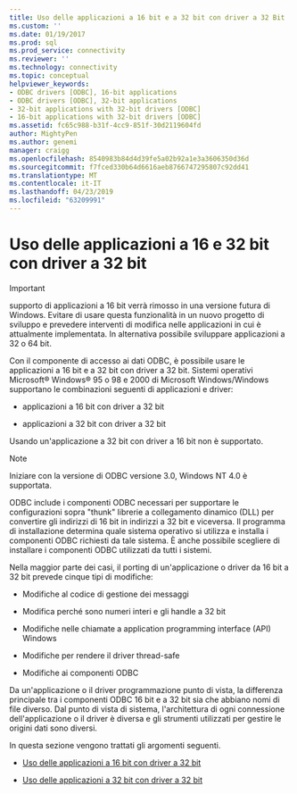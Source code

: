```yaml
---
title: Uso delle applicazioni a 16 bit e a 32 bit con driver a 32 Bit | Microsoft Docs
ms.custom: ''
ms.date: 01/19/2017
ms.prod: sql
ms.prod_service: connectivity
ms.reviewer: ''
ms.technology: connectivity
ms.topic: conceptual
helpviewer_keywords:
- ODBC drivers [ODBC], 16-bit applications
- ODBC drivers [ODBC], 32-bit applications
- 32-bit applications with 32-bit drivers [ODBC]
- 16-bit applications with 32-bit drivers [ODBC]
ms.assetid: fc65c988-b31f-4cc9-851f-30d2119604fd
author: MightyPen
ms.author: genemi
manager: craigg
ms.openlocfilehash: 8540983b84d4d39fe5a02b92a1e3a3606350d36d
ms.sourcegitcommit: f7fced330b64d6616aeb8766747295807c92dd41
ms.translationtype: MT
ms.contentlocale: it-IT
ms.lasthandoff: 04/23/2019
ms.locfileid: "63209991"
---
```

# <a name="using-16-bit-and-32-bit-applications-with-32-bit-drivers"></a>Uso delle applicazioni a 16 e 32 bit con driver a 32 bit
> [!IMPORTANT]  
>  supporto di applicazioni a 16 bit verrà rimosso in una versione futura di Windows. Evitare di usare questa funzionalità in un nuovo progetto di sviluppo e prevedere interventi di modifica nelle applicazioni in cui è attualmente implementata. In alternativa possibile sviluppare applicazioni a 32 o 64 bit.  
  
 Con il componente di accesso ai dati ODBC, è possibile usare le applicazioni a 16 bit e a 32 bit con driver a 32 bit. Sistemi operativi Microsoft® Windows® 95 o 98 e 2000 di Microsoft Windows/Windows supportano le combinazioni seguenti di applicazioni e driver:  
  
-   applicazioni a 16 bit con driver a 32 bit  
  
-   applicazioni a 32 bit con driver a 32 bit  
  
 Usando un'applicazione a 32 bit con driver a 16 bit non è supportato.  
  
> [!NOTE]  
>  Iniziare con la versione di ODBC versione 3.0, Windows NT 4.0 è supportata.  
  
 ODBC include i componenti ODBC necessari per supportare le configurazioni sopra "thunk" librerie a collegamento dinamico (DLL) per convertire gli indirizzi di 16 bit in indirizzi a 32 bit e viceversa. Il programma di installazione determina quale sistema operativo si utilizza e installa i componenti ODBC richiesti da tale sistema. È anche possibile scegliere di installare i componenti ODBC utilizzati da tutti i sistemi.  
  
 Nella maggior parte dei casi, il porting di un'applicazione o driver da 16 bit a 32 bit prevede cinque tipi di modifiche:  
  
-   Modifiche al codice di gestione dei messaggi  
  
-   Modifica perché sono numeri interi e gli handle a 32 bit  
  
-   Modifiche nelle chiamate a application programming interface (API) Windows  
  
-   Modifiche per rendere il driver thread-safe  
  
-   Modifiche ai componenti ODBC  
  
 Da un'applicazione o il driver programmazione punto di vista, la differenza principale tra i componenti ODBC 16 bit e a 32 bit sia che abbiano nomi di file diverso. Dal punto di vista di sistema, l'architettura di ogni connessione dell'applicazione o il driver è diversa e gli strumenti utilizzati per gestire le origini dati sono diversi.  
  
 In questa sezione vengono trattati gli argomenti seguenti.  
  
-   [Uso delle applicazioni a 16 bit con driver a 32 bit](../../odbc/microsoft/using-16-bit-applications-with-32-bit-drivers.md)  
  
-   [Uso delle applicazioni a 32 bit con driver a 32 bit](../../odbc/microsoft/using-32-bit-applications-with-32-bit-drivers.md)
